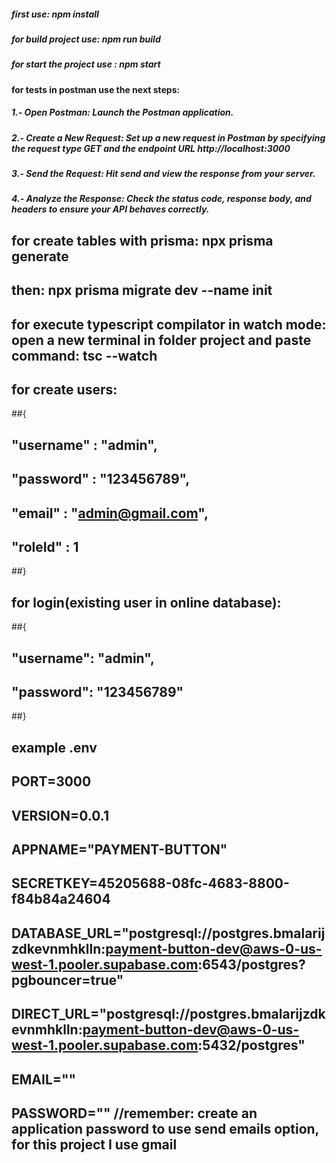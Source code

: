 ##### first use: npm install
##### for build project use:  npm run build
##### for start the project use : npm start

#### for tests in postman use the next steps:
##### 1.- Open Postman: Launch the Postman application.
##### 2.- Create a New Request: Set up a new request in Postman by specifying the request type GET and the endpoint URL http://localhost:3000
##### 3.- Send the Request: Hit send and view the response from your server.
##### 4.- Analyze the Response: Check the status code, response body, and headers to ensure your API behaves correctly.

## for create tables with prisma: npx prisma generate 
## then: npx prisma migrate dev --name init
## for execute typescript compilator in watch mode: open a new terminal in folder project and paste command: tsc --watch 

## for create users:
##{
##    "username" : "admin",
##    "password" : "123456789",
##    "email" : "admin@gmail.com",
##    "roleId" : 1
##}

## for login(existing user in online database):
##{
##    "username": "admin",
##    "password": "123456789" 
##}


## example .env
## PORT=3000
## VERSION=0.0.1
## APPNAME="PAYMENT-BUTTON"
## SECRETKEY=45205688-08fc-4683-8800-f84b84a24604
## DATABASE_URL="postgresql://postgres.bmalarijzdkevnmhklln:payment-button-dev@aws-0-us-west-1.pooler.supabase.com:6543/postgres?pgbouncer=true"
## DIRECT_URL="postgresql://postgres.bmalarijzdkevnmhklln:payment-button-dev@aws-0-us-west-1.pooler.supabase.com:5432/postgres"
## EMAIL=""
## PASSWORD="" //remember: create an application password to use send emails option, for this project I use gmail
